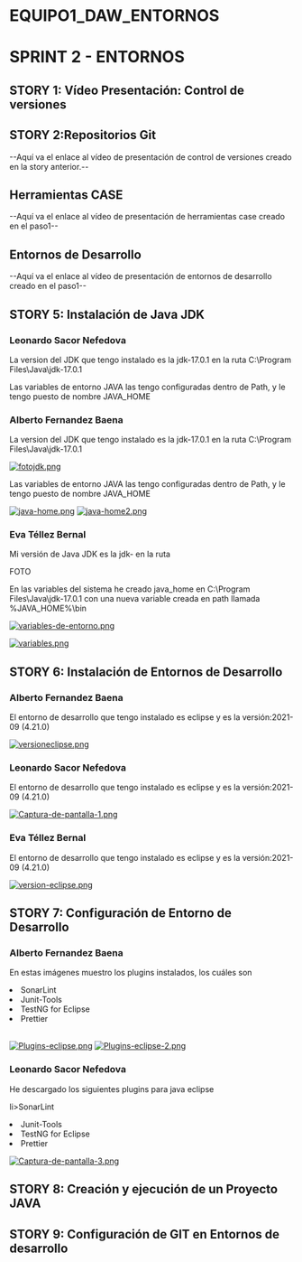 # EQUIPO1_DAW_ENTORNOS 
<h1>SPRINT 2 - ENTORNOS</h1>
<h2>STORY 1: Vídeo Presentación: Control de versiones</h2>
<p></p>
<h2>STORY 2:Repositorios Git</h2>
<p>--Aquí va el enlace al vídeo de presentación de control de versiones creado en la story anterior.--</p>

<h2>Herramientas CASE</h2>
<p>--Aquí va el enlace al vídeo de presentación de herramientas case creado en el paso1--</p>

<h2> Entornos de Desarrollo</h2>
<p>--Aquí va el enlace al vídeo de presentación de entornos de desarrollo creado en el paso1--</p>

<h2>STORY 5: Instalación de Java JDK</h2>

<h3>Leonardo Sacor Nefedova</h3>
<p>La version del JDK que tengo instalado es la jdk-17.0.1 en la ruta C:\Program Files\Java\jdk-17.0.1</p>

<p>Las variables de entorno JAVA las tengo configuradas dentro de Path, y le tengo puesto de nombre JAVA_HOME</p>

<h3>Alberto Fernandez Baena</h3>
<p>La version del JDK que tengo instalado es la jdk-17.0.1 en la ruta C:\Program Files\Java\jdk-17.0.1</p>

[![fotojdk.png](https://i.postimg.cc/t48DTNhL/fotojdk.png)](https://postimg.cc/fVjYqXqK)

<p>Las variables de entorno JAVA las tengo configuradas dentro de Path, y le tengo puesto de nombre JAVA_HOME</p>

[![java-home.png](https://i.postimg.cc/13YbBQPq/java-home.png)](https://postimg.cc/bZk6Y4Zy)
[![java-home2.png](https://i.postimg.cc/9Fgx5YS3/java-home2.png)](https://postimg.cc/tYPdFWpD)

<h3>Eva Téllez Bernal</h3>
<p>Mi versión de Java JDK es la jdk- en la ruta </p>

FOTO

<p>En las variables del sistema he creado java_home en C:\Program Files\Java\jdk-17.0.1 con una nueva variable creada en path llamada %JAVA_HOME%\bin</p>

[![variables-de-entorno.png](https://i.postimg.cc/43tL7Wm7/variables-de-entorno.png)](https://postimg.cc/06kdhdGP)

[![variables.png](https://i.postimg.cc/Nf6RHZ4w/variables.png)](https://postimg.cc/sv2BF6qn)

<h2>STORY 6: Instalación de Entornos de Desarrollo</h2>

<h3>Alberto Fernandez Baena</h3>
<p>El entorno de desarrollo que tengo instalado es eclipse y es la versión:2021-09 (4.21.0)</p>

[![versioneclipse.png](https://i.postimg.cc/Wp65pZY4/versioneclipse.png)](https://postimg.cc/14XGJ8Qx)

<h3>Leonardo Sacor Nefedova</h3>
<p>El entorno de desarrollo que tengo instalado es eclipse y es la versión:2021-09 (4.21.0)</p>

[![Captura-de-pantalla-1.png](https://i.postimg.cc/YCBKxj6S/Captura-de-pantalla-1.png)](https://postimg.cc/hfs5DD3F)

<h3>Eva Téllez Bernal</h3>
<p>El entorno de desarrollo que tengo instalado es eclipse y es la versión:2021-09 (4.21.0)</p>

[![version-eclipse.png](https://i.postimg.cc/7Pdy2WLX/version-eclipse.png)](https://postimg.cc/K4PVXQBg)

<h2>STORY 7: Configuración de Entorno de Desarrollo</h2>

<h3>Alberto Fernandez Baena</h3>
<p>En estas imágenes muestro los plugins instalados, los cuáles son</p>
  <li>SonarLint</li>
  <li>Junit-Tools</li>
  <li>TestNG for Eclipse</li>
  <li>Prettier</li>
  </br>
  
[![Plugins-eclipse.png](https://i.postimg.cc/vHJ6xqNL/Plugins-eclipse.png)](https://postimg.cc/rK9pvJcK)
[![Plugins-eclipse-2.png](https://i.postimg.cc/bYKQ1wGt/Plugins-eclipse-2.png)](https://postimg.cc/3WF4T7F8)

<h3>Leonardo Sacor Nefedova</h3>

<p> He descargado los siguientes plugins para java eclipse</p>

li>SonarLint</li>
<li> Junit-Tools</li>
<li> TestNG for Eclipse</li>
<li> Prettier</li>

[![Captura-de-pantalla-3.png](https://i.postimg.cc/KYPmSB5w/Captura-de-pantalla-3.png)](https://postimg.cc/4KxDpKqQ)


<h2>STORY 8: Creación y ejecución de un Proyecto JAVA</h2>
<p></p>
<h2>STORY 9: Configuración de GIT en Entornos de desarrollo</h2>
<p></p>

